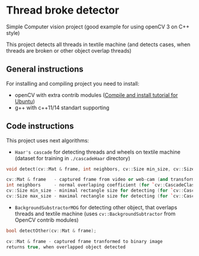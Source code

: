 # Thread broke detector

Simple Computer vision project (good example for using openCV 3 on C++ style)

This project detects all threads in textile machine (and detects cases, when threads are broken or other object overlap threads)

## General instructions

For installing and compiling project you need to install:
* openCV with extra contrib modules ([Compile and install tutorial for Ubuntu](https://www.learnopencv.com/install-opencv3-on-ubuntu/))
* g++ with c++11/14 standart supporting

## Code instructions

This project uses next algorithms:
* `Haar's cascade` for detecting threads and wheels on textile machine (dataset for training in `./cascadeHaar` directory)
```cpp
void detect(cv::Mat & frame, int neighbors, cv::Size min_size, cv::Size max_size);

cv::Mat & frame   - captured frame from video or web-cam (and transformed to grey binary image)
int neighbors     - normal overlaping coefficient (for `cv::CascadeClassifier::detectMultiScale` openCV method)
cv::Size min_size - minimal rectangle size for detecting (for `cv::CascadeClassifier::detectMultiScale` openCV method)
cv::Size max_size - maximal rectangle size for detecting (for `cv::CascadeClassifier::detectMultiScale` openCV method)
```

* `BackgroundSubstractorMOG` for detecting other object, that overlaps threads and textile machine (uses `cv::BackgroundSubtractor` from OpenCV contrib modules)
```cpp
bool detectOther(cv::Mat & frame);

cv::Mat & frame - captured frame tranformed to binary image
returns true, when overlapped object detected
```
